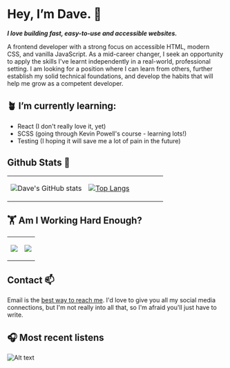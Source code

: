 # Hey, I’m Dave. 👋
***I love building fast, easy-to-use and accessible websites.***

A frontend developer with a strong focus on accessible HTML, modern CSS, and vanilla JavaScript. As a mid-career changer, I seek an opportunity to apply the skills I've learnt independently in a real-world, professional setting. I am looking for a position where I can learn from others, further establish my solid technical foundations, and develop the habits that will help me grow as a competent developer.

  
## 🪴 I’m currently learning:

- React (I don't really love it, yet)
- SCSS (going through Kevin Powell's course - learning lots!)
- Testing (I hoping it will save me a lot of pain in the future)

## Github Stats 💫
<table width="100%" border="0"> 
  <tr>
  <td width="50%">
      
  ![Dave's GitHub stats](https://github-readme-stats.vercel.app/api?username=dwhenson&hide=issues&show_icons=true)

  </td>
  <td width="50%">

[![Top Langs](https://github-readme-stats.vercel.app/api/top-langs/?username=dwhenson&layout=compact)](https://github.com/dwhenson/github-readme-stats)
  </td>
  </table>
  
## 🏋 Am I Working Hard Enough?
<table width="100%" border="0"> 
  <tr>
  <td width="50%">
      
  <a href="https://wakatime.com"><img src="https://wakatime.com/share/@dwhenson/2de555d3-b724-43a0-a359-9e1ca1f9376d.png" /></a>

  </td>
  <td width="50%">

  <a href="https://wakatime.com"><img src="https://wakatime.com/share/@dwhenson/a195e926-3e77-4f83-8554-0d5ac7adf927.png" /></a>
  </td>
  </table>

## Contact 📫 

Email is the [best way to reach me](mailto:dave.henson@gmail.com). I'd love to give you all my social media connections, but I'm not really into all that, so I'm afraid you'll just have to write.  

## 🎧 Most recent listens


  ![Alt text](https://spotify-recently-played-readme.vercel.app/api?user=tadpole-angel&count=5&width=500)
